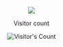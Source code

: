 


<p align="center">
  <img src="https://capsule-render.vercel.app/api?type=waving&height=200&color=gradient&text=So%20what%20you%20want?&fontAlignY=35&reversal=false&section=header&textBg=false&animation=twinkling"/>
</p>

<div align="center"> 
  <p>Visitor count</p>
  <img src="https://profile-counter.glitch.me/{USERNAME}/count.svg" alt="Visitor's Count" />
</div>
